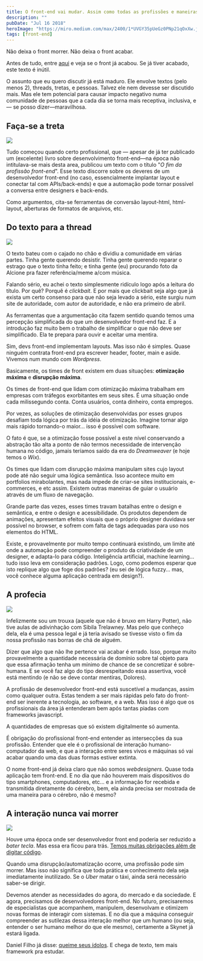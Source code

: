 ```yaml
---
title: O front-end vai mudar. Assim como todas as profissões e maneiras de se trabalhar
description: ""
pubDate: "Jul 16 2018"
heroImage: "https://miro.medium.com/max/2400/1*UVGY35pUeGz0PNp21qOxXw.jpeg"
tags: [front-end]
---
```


Não deixa o front morrer. Não deixa o front acabar.

Antes de tudo, entre [aqui](https://kvnol.github.io/ofrontendacabou/) e veja se o front já acabou. Se já tiver acabado, este texto é inútil.

O assunto que eu quero discutir já está maduro. Ele envolve textos (pelo menos 2), threads, tretas, e pessoas. Talvez ele nem devesse ser discutido mais. Mas ele tem potencial para causar impacto negativo numa comunidade de pessoas que a cada dia se torna mais receptiva, inclusiva, e — se posso dizer—maravilhosa.

## **Faça-se a treta**

![](https://cdn-images-1.medium.com/max/2000/1*315V5NUX585-RZe_9u8Q7g.jpeg)

Tudo começou quando certo profissional, que — apesar de já ter publicado um (excelente) livro sobre desenvolvimento front-end—na época não intitulava-se mais desta area, publicou um texto com o título "_O fim da profissão front-end_". Esse texto discorre sobre os deveres de um desenvolvedor front-end (no caso, essencialmente implantar layout e conectar tal com APIs/back-ends) e que a automação pode tornar possível a conversa entre designers e back-ends.

Como argumentos, cita-se ferramentas de conversão layout-html, html-layout, aberturas de formatos de arquivos, etc.

## Do texto para a thread

![](https://cdn-images-1.medium.com/max/2000/1*sGBNd-uL1qfJw5FZyF3_ew.jpeg)

O texto bateu com o cajado no chão e dividiu a comunidade em várias partes. Tinha gente querendo desistir. Tinha gente querendo reparar o estrago que o texto tinha feito; e tinha gente (eu) procurando foto da Alcione pra fazer referência/meme a/com música.

Falando sério, eu achei o texto simplesmente ridículo logo após a leitura do título. Por quê? Porquê é _clickbait_. E por mais que clickbait seja algo que já exista um certo consenso para que não seja levado a sério, este surgiu num site de autoridade, com autor de autoridade, e não era primeiro de abril.

As ferramentas que a argumentação cita fazem sentido quando temos uma percepção simplificada do que um desenvolvedor front-end faz. E a introdução faz muito bem o trabalho de simplificar o que não deve ser simplificado. Ela te prepara para ouvir e aceitar uma mentira.

Sim, devs front-end implementam layouts. Mas isso não é simples. Quase ninguém contrata front-end pra escrever header, footer, main e aside. Vivemos num mundo com _Wordpress_.

Basicamente, os times de front existem em duas situações: **otimização máxima** e **disrupção máxima**.

Os times de front-end que lidam com otimização máxima trabalham em empresas com tráfegos exorbitantes em seus sites. É uma situação onde cada milissegundo conta. Conta usuários, conta dinheiro, conta empregos.

Por vezes, as soluções de otimização desenvolvidas por esses grupos desafiam toda lógica por trás da idéia de otimização. Imagine tornar algo mais rápido tornando-o maior… isso é possível com software.

O fato é que, se a otimização fosse possível a este nível conservando a abstração tão alta a ponto de não termos necessidade de intervenção humana no código, jamais teríamos saído da era do _Dreamweaver_ (e hoje temos o _Wix_).

Os times que lidam com disrupção máxima manipulam sites cujo layout pode até não seguir uma lógica semântica. Isso acontece muito em portfolios mirabolantes, mas nada impede de criar-se sites institucionais, e-commerces, e etc assim. Existem outras maneiras de guiar o usuário através de um fluxo de navegação.

Grande parte das vezes, esses times travam batalhas entre o design e semântica, e entre o design e acessibilidade. Os produtos dependem de animações, apresentam efeitos visuais que o próprio designer duvidava ser possível no browser, e sofrem com falta de tags adequadas para uso nos elementos do HTML.

Existe, e provavelmente por muito tempo continuará existindo, um limite até onde a automação pode compreender o produto da criatividade de um designer, e adapta-lo para código. Inteligência artificial, machine learning… tudo isso leva em consideração padrões. Logo, como podemos esperar que isto replique algo que foge dos padrões? (eu sei de lógica fuzzy… mas, você conhece alguma aplicação centrada em design?).

## A profecia

![](https://cdn-images-1.medium.com/max/2000/1*jVibIz8X92HnkkYl-PPJHQ.jpeg)

Infelizmente sou um trouxa (aquele que não é bruxo em Harry Potter), não tive aulas de adivinhação com Sibila Trelawney. Mas pelo que conheço dela, ela é uma pessoa legal e já teria avisado se tivesse visto o fim da nossa profissão nas borras de chá de alguém.

Dizer que algo que não lhe pertence vai acabar é errado. Isso, porque muito provavelmente a quantidade necessária de domínio sobre tal objeto para que essa afirmação tenha um mínimo de chance de se concretizar é sobre-humana. E se você faz algo do tipo desrespeitando essa assertiva, você está mentindo (e não se deve contar mentiras, Dolores).

A profissão de desenvolvedor front-end está suscetível a mudanças, assim como qualquer outra. Estas tendem a ser mais rápidas pelo fato do front-end ser inerente a tecnologia, ao software, e a web. Mas isso é algo que os profissionais da área já entenderam bem após tantas piadas com frameworks javascript.

A quantidades de empresas que só existem digitalmente só aumenta.

É obrigação do profissional front-end entender as intersecções da sua profissão. Entender que ele é o profissional de interação humano-computador da web, e que a interação entre seres vivos e máquinas só vai acabar quando uma das duas formas estiver extinta.

O nome front-end já deixa claro que não somos _webdesigners_. Quase toda aplicação tem front-end. E no dia que não houverem mais dispositivos do tipo smartphones, computadores, etc… e a informação for recebida e transmitida diretamente do cérebro, bem, ela ainda precisa ser mostrada de uma maneira para o cérebro, não é mesmo?

## A interação nunca vai morrer

![](https://cdn-images-1.medium.com/max/2000/1*LEq04-1zZzuRuRG56MHuRA.gif)

Houve uma época onde ser desenvolvedor front end poderia ser reduzido a _bater tecla_. Mas essa era ficou para trás. [Temos muitas obrigações além de digitar código](https://www.linkedin.com/feed/update/urn:li:activity:6421349253397909504/).

Quando uma disrupção/automatização ocorre, uma profissão pode sim morrer. Mas isso não significa que toda prática e conhecimento dela seja imediatamente inutilizado. Se o _Uber_ matar o táxi, ainda será necessário saber-se dirigir.

Devemos atender as necessidades do agora, do mercado e da sociedade. E agora, precisamos de desenvolvedores front-end. No futuro, precisaremos de especialistas que acompanhem, manipulem, desenvolvam e otimizem novas formas de interagir com sistemas. E no dia que a máquina conseguir compreender as sutilezas dessa interação melhor que um humano (ou seja, entender o ser humano melhor do que ele mesmo), certamente a Skynet já estará ligada.

Daniel Filho já disse: [queime seus ídolos](http://danielfilho.github.io/2014/08/20/queime-seus-idolos/). E chega de texto, tem mais framework pra estudar.
